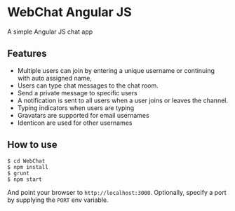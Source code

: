 
# WebChat Angular JS

A simple Angular JS chat app

## Features

- Multiple users can join by  entering a unique username or continuing with auto assigned name,
- Users can type chat messages to the chat room.
- Send a private message to specific users
- A notification is sent to all users when a user joins or leaves
the channel.
- Typing indicators when users are typing
- Gravatars are supported for email usernames
- Identicon are used for other usernames

## How to use

```
$ cd WebChat
$ npm install
$ grunt
$ npm start
```

And point your browser to `http://localhost:3000`. Optionally, specify
a port by supplying the `PORT` env variable.
